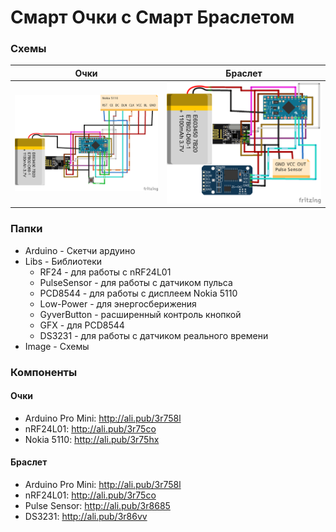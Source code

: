 # Смарт Очки с  Смарт Браслетом
### Схемы
Очки  | Браслет 
------------- | -------------
![Screenshot](Images/Glasses.png)  | ![Screenshot](Images/Watch.png)

### Папки
- Arduino - Скетчи ардуино
- Libs - Библиотеки
  - RF24 - для работы с nRF24L01
  - PulseSensor - для работы с датчиком пульса
  - PCD8544 - для работы с дисплеем Nokia 5110
  - Low-Power - для энергосберижения
  - GyverButton - расширенный контроль кнопкой
  - GFX - для PCD8544
  - DS3231 - для работы с датчиком реального времени
- Image - Схемы

### Компоненты
#### Очки
- Arduino Pro Mini: http://ali.pub/3r758l
- nRF24L01: http://ali.pub/3r75co
- Nokia 5110: http://ali.pub/3r75hx
#### Браслет
- Arduino Pro Mini: http://ali.pub/3r758l
- nRF24L01: http://ali.pub/3r75co
- Pulse Sensor: http://ali.pub/3r8685
- DS3231: http://ali.pub/3r86vv
